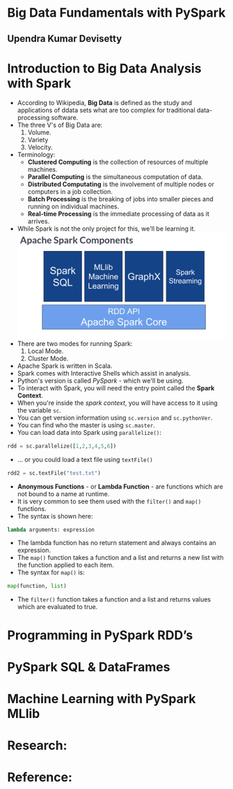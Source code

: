 # Big Data Fundamentals with PySpark
## Upendra Kumar Devisetty

# Introduction to Big Data Analysis with Spark
- According to Wikipedia, **Big Data** is defined as the study and applications of ddata sets what are too complex for traditional data-processing software.
- The three V's of Big Data are:
  1. Volume.
  2. Variety
  3. Velocity.
- Terminology:
  * **Clustered Computing** is the collection of resources of multiple machines.
  * **Parallel Computing** is the simultaneous computation of data.
  * **Distributed Computating** is the involvement of multiple nodes or computers in a job collection.
  * **Batch Processing** is the breaking of jobs into smaller pieces and running on individual machines.
  * **Real-time Processing** is the immediate processing of data as it arrives.
- While Spark is not the only project for this, we'll be learning it.
![Spark Components](images/spark-components.png)
- There are two modes for running Spark:
  1. Local Mode.
  2. Cluster Mode.
- Apache Spark is written in Scala.
- Spark comes with Interactive Shells which assist in analysis.
- Python's version is called *PySpark* - which we'll be using.
- To interact with Spark, you will need the entry point called the **Spark Context**.
- When you're inside the *spark context*, you will have access to it using the variable `sc`.
- You can get version information using `sc.version` and `sc.pythonVer`.
- You can find who the master is using `sc.master`.
- You can load data into Spark using `parallelize()`:
```python
rdd = sc.parallelize([1,2,3,4,5,6])
```
- ... or you could load a text file using `textFile()`
```python
rdd2 = sc.textFile("test.txt")
```
- **Anonymous Functions** - or **Lambda Function** - are functions which are not bound to a name at runtime.
- It is very common to see them used with the `filter()` and `map()` functions.
- The syntax is shown here:
```python
lambda arguments: expression
```
- The lambda function has no return statement and always contains an expression.
- The `map()` function takes a function and a list and returns a new list with the function applied to each item.
- The syntax for `map()` is:
```python
map(function, list)
```
- The `filter()` function takes a function and a list and returns values which are evaluated to true.


# Programming in PySpark RDD’s

# PySpark SQL & DataFrames

# Machine Learning with PySpark MLlib

# Research:

# Reference:
